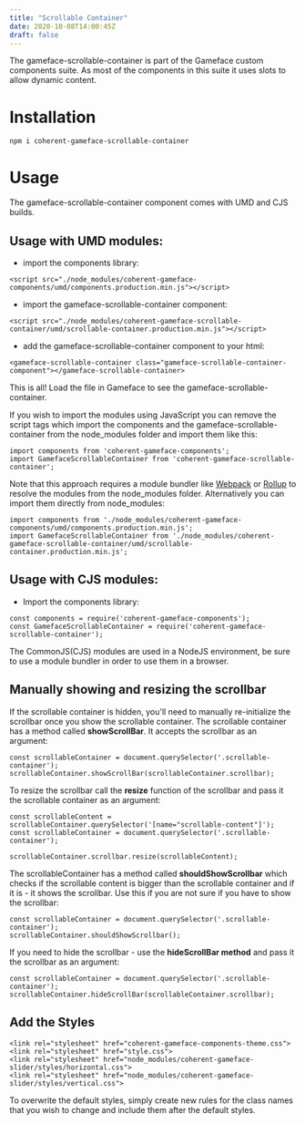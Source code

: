 ```yaml
---
title: "Scrollable Container"
date: 2020-10-08T14:00:45Z
draft: false
---
```


<!--Copyright (c) Coherent Labs AD. All rights reserved. -->
The gameface-scrollable-container is part of the Gameface custom components suite. As most of the components in this suite it uses slots to allow dynamic content.

Installation
===================

`npm i coherent-gameface-scrollable-container`

Usage
===================
The gameface-scrollable-container component comes with UMD and CJS builds.

## Usage with UMD modules:

* import the components library:

~~~~{.html}
<script src="./node_modules/coherent-gameface-components/umd/components.production.min.js"></script>
~~~~

* import the gameface-scrollable-container component:

~~~~{.html}
<script src="./node_modules/coherent-gameface-scrollable-container/umd/scrollable-container.production.min.js"></script>
~~~~

* add the gameface-scrollable-container component to your html:

~~~~{.html}
<gameface-scrollable-container class="gameface-scrollable-container-component"></gameface-scrollable-container>
~~~~

This is all! Load the file in Gameface to see the gameface-scrollable-container.

If you wish to import the modules using JavaScript you can remove the script tags
which import the components and the gameface-scrollable-container from the node_modules folder and import them like this:

~~~~{.js}
import components from 'coherent-gameface-components';
import GamefaceScrollableContainer from 'coherent-gameface-scrollable-container';
~~~~

Note that this approach requires a module bundler like [Webpack](https://webpack.js.org/) or [Rollup](https://rollupjs.org/guide/en/) to resolve the
modules from the node_modules folder. Alternatively you can import them directly from node_modules:

~~~~{.js}
import components from './node_modules/coherent-gameface-components/umd/components.production.min.js';
import GamefaceScrollableContainer from './node_modules/coherent-gameface-scrollable-container/umd/scrollable-container.production.min.js';
~~~~

## Usage with CJS modules:

* Import the components library:

~~~~{.js}
const components = require('coherent-gameface-components');
const GamefaceScrollableContainer = require('coherent-gameface-scrollable-container');
~~~~

The CommonJS(CJS) modules are used in a NodeJS environment, be sure to use a module
bundler in order to use them in a browser.

## Manually showing and resizing the scrollbar

If the scrollable container is hidden, you'll need to manually re-initialize the scrollbar once you show the scrollable container.
The scrollable container has a method called **showScrollBar**. It accepts the scrollbar as an argument:

~~~~{.js}
const scrollableContainer = document.querySelector('.scrollable-container');
scrollableContainer.showScrollBar(scrollableContainer.scrollbar);
~~~~

To resize the scrollbar call the **resize** function of the scrollbar and pass it the
scrollable container as an argument:

~~~~{.js}
const scrollableContent = scrollableContainer.querySelector('[name="scrollable-content"]');
const scrollableContainer = document.querySelector('.scrollable-container');

scrollableContainer.scrollbar.resize(scrollableContent);
~~~~

The scrollableContainer has a method called **shouldShowScrollbar** which checks if the scrollable content is bigger than the scrollable container and if it is - it shows the scrollbar. Use this if you are not sure if you have to show the scrollbar:

~~~~{.js}
const scrollableContainer = document.querySelector('.scrollable-container');
scrollableContainer.shouldShowScrollbar();
~~~~

If you need to hide the scrollbar - use the **hideScrollBar method** and pass it the scrollbar as an argument:

~~~~{.js}
const scrollableContainer = document.querySelector('.scrollable-container');
scrollableContainer.hideScrollBar(scrollableContainer.scrollbar);
~~~~

## Add the Styles

~~~~{.css}
<link rel="stylesheet" href="coherent-gameface-components-theme.css">
<link rel="stylesheet" href="style.css">
<link rel="stylesheet" href="node_modules/coherent-gameface-slider/styles/horizontal.css">
<link rel="stylesheet" href="node_modules/coherent-gameface-slider/styles/vertical.css">
~~~~

To overwrite the default styles, simply create new rules for the class names that
you wish to change and include them after the default styles.